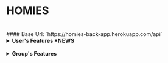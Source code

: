 # HOMIES

<br>
#### Base Url: `https://homies-back-app.herokuapp.com/api`

<br>

<details> 
<summary><strong>User's Features *NEWS</strong></summary> 

<br>

<details>
<summary>Register</summary>

REST access:
```java
@PostMapping
```

EndPoint:
```
/register
```

Header:
```java
null
```

Body Requireds:
```json
{
    "login": "nickName",
    "password": "12345678",
    "email": "mymail@domain.com",
    "langKey": "es"
}
```

Body complete:
```json
{
    "login": "nickName",
    "password": "12345678",
    "email": "mymail@domain.com",
    "langKey": "es",
    "firstName":"myName",
    "lastName":"myLastName"
}
```

Info fields:
```
login => username (Required, minLen = 4, maxLen = 50)
password => password (Required, minLen = 8, maxLen = 100)
email => email (Required, minLen = 8, maxLen = 100)
fistName => name of user (maxLen = 50)
lastName => last name of user (maxLen = 50)
langKey => laguagge of user (minLen = 2, maxLen = 10)
```

Return OK:
```java
HttpStatus.created() "201"
```

Email to return new user and activate url for this user:
```
Dear user

Your Homies account has been created, please click on the URL below to activate it:

https://homies-1854.herokuapp.com//account/activate?key=N95gRmUHsiUSWVLahqqJ

Regards,
Homies Team.
```

</details>


<details>
<summary>Login *EDITED</summary>

NEW
```text
*The user id is now returned together with the token.
```

REST access:
```java
@PostMapping
```

EndPoint:
```
/authenticate
```

Header:
```java
null
```

Info fields:
```html
username => username (Required, minLen = 4, maxLen = 100)
password => password (Required, minLen = 8, maxLen = 100)
id_token => token for user authenticate on all request
id       => id of user
```

Body Requireds:
```json
{
    "username": "nickName",
    "password": "12345678"
}
```

Return OK:
```java
HttpStatus.OK() "200"
```
```json
{
    "id_token": "eyJhbGciOiJIUzUxMiJ9.eyJzdWIiOiJlc3RoZXIxMyIsImF1dGgiOiJST0xFX1VTRVIiLCJleHAiOjE2NDg5NjY0NDN9.83t23mWPs0J2acZL88TxQCKd3uu-Tooi1T9_1-zCpE0FQ-mANWLVQBMovz1w5kotfvMFIO61zjHEA9rsaZFI6A",
    "id": 4
}
```

Return ERROR:
```java
HttpStatus.Unauthorized() "401"
HttpStatus.Bad_Request() "405"
```

</details>

<details>
<summary>Change Password</summary>

REST access:
```java
@PostMapping
```

EndPoint:
```
/account/change-password
```

Header:
```java
null
```

Body Requireds:
```json
{
    "currentPassword": "actualPass",
    "newPassword": "newPassword"
}
```

Info fields:
```html
currentPassword => currentPassword (Required, minLen = 8, maxLen = 50)
newPassword => newPassword (Required, minLen = 8, maxLen = 100)
```

Info EndPoint:
```html
This request requires authentication
need Authentication: "Bearer " + token
```

Return OK:
```html
200
```

Return Bad Request:
```html
400 title: Incorrect password
```

</details>

<details>
<summary>Reset password</summary>

REST access:
```java
@PostMapping
```

EndPoint:
```
/account/reset-password/init
```

Header:
```java
null
```

Body Requireds:
```JSON
{
    "email": "email@domain.com"    
}    
```

Info fields:
```html
text: Encapsulated in JSON format
```

Return OK:
```html
200
```
```JSON
{
    "ACCEPTED"
}
```

Return Bad Request:
```html
400 title: Password reset requested for non existing mail!
```

</details>

<details>
<summary>Aply Reset password</summary>

REST access:
```java
@PostMapping
```

EndPoint:
```
/account/reset-password/finish
```

Header:
```java
null
```

Body Requireds:
```JSON
{
    "key": "Rkbx5WPUs5W1JaPY7BcA",
    "newPassword": "0987654321"
}
```

Info fields:
```html
key => key retrieved in the endPoint /account/reset-password/init
newPassword => newPassword (Required, minLen = 8, maxLen = 100)
```

Return OK:
```html
200
```

Return Bad Request:
```html
400 title: Incorrect password
```

</details>

<details>
<summary>View userData *EDITED</summary>

NEW
```text
*The groups to which the user belongs can now be retrieved.
```

REST access:
```java
@GetMapping
```

EndPoint:
```
/user-data
```

Header:
```java
null
```

Body Requireds:
```URL
/user-data/1 
```

Info fields:
```text
~/user-data/1 => example for displaying user 1 from the /user-data endpoint
- Here you can see information about which user this information is linked to, and which groups it belongs to with their corresponding objects.
```

Return OK:
```html
200
```
```JSON
{
    "id": 1,
    "photo": null,
    "photoContentType": null,
    "phone": null,
    "premium": false,
    "birthDate": null,
    "addDate": null,
    "user": {
        "id": 1,
        "login": "admin",
        "firstName": "Administrator",
        "lastName": "Administrator",
        "email": "homies_app@outlook.com",
        "activated": true,
        "langKey": "en",
        "imageUrl": "",
        "resetDate": null
    },
    "adminGroups": null,
    "taskAsigneds": [],
    "productCreateds": null,
    "groups": [
        {
            "id": 1,
            "groupKey": "jW63X27cAMnELzdNY1gr",
            "groupName": "grupoPrueba1",
            "groupRelationName": "esto es un grupo de prueba",
            "addGroupDate": "2022-04-01",
            "userAdmin": {
                "id": 1,
                "photo": null,
                "photoContentType": null,
                "phone": null,
                "premium": false,
                "birthDate": null,
                "addDate": null
            },
            "taskList": {
                "id": 1,
                "nameList": "TKLgrupoPrueba1"
            },
            "spendingList": {
                "id": 1,
                "total": 0.0,
                "nameSpendList": "SPL_grupoPrueba1"
            },
            "shoppingList": {
                "id": 1,
                "total": 0.0,
                "nameShopList": "SHLgrupoPrueba1"
            },
            "settingsList": {
                "id": 1,
                "settingOne": false,
                "settingTwo": false,
                "settingThree": false,
                "settingFour": false,
                "settingFive": false,
                "settingSix": false,
                "settingSeven": false
            },
            "userData": [
                {
                    "id": 1,
                    "photo": null,
                    "photoContentType": null,
                    "phone": null,
                    "premium": false,
                    "birthDate": null,
                    "addDate": null
                }
        }
    ]
}
```

Return Bad Request:
```html
404 title: NOT_FOUND
```

</details>

<details>
<summary>Delete User *NEW</summary>

REST access:
```java
@DeleteMapping
```

EndPoint:
```
/api/user-data/x
```

Header:
```java
null
```

Info fields:
```html
x  => x is the id of the user to delete
```

Body Requireds:
```java
null
```

Return OK:
```java
HttpStatus.No Content() "204"
```

Return ERROR:
```java
HttpStatus.Unauthorized() "401"
HttpStatus.Bad_Request() "405"
```
</details>

</details>

<br>

<details>
<summary><strong>Group's Features</strong></summary>

<br>

<details>
<summary>Create new Group *NEW & ERROR</summary>

ERROR
```text
Please, Do not use.
```

NEW
```text
Now all the lists of the group and the users that are part of it are returned (Only user who created the group).
```

REST access:
```java
@PostMapping
```

EndPoint:
```
/groups
```

Header:
```java
null
```

Body Requireds:
```json
{
    "user": 1,
    "groupName": "grupoPrueba1",
    "groupRelation": "esto es un grupo de prueba"
}
```

Info fields:
```Text
Request:
user => userData.id (Require, Int) only need id of user login in app or web *For now only userData 1 can be used
groupName => name of group (Require, unique, lenMin = 3, lenMax = 50, text)
groupRelation => reason why the group exist (Require, unique, lenMin = 3, lenMax = 100, text)

Response:
id => id's group (Autoasigned)
groupKey => key/password group (Autoasigned)
groupName => name of group
groupRelation => reason why the group exist
userData => extension of "user" for save extra data of users
userAdmin => user who created the group
taskList => group's task list (Autoasigned)
```

Return OK:
```java
HttpStatus.created() "201"
```
Body response:
```json
{
    "id": 1,
    "groupKey": "Tunisian payment",
    "groupName": "South",
    "groupRelationName": "explicit white",
    "addGroupDate": "2022-03-07",
    "userAdmin": null,
    "taskList": {
        "id": 1,
        "nameList": "New"
    },
    "spendingList": {
        "id": 1,
        "total": 34472.0,
        "nameSpendList": "background"
    },
    "shoppingList": {
        "id": 1,
        "total": 90762.0,
        "nameShopList": "Towels Designer Jord"
    },
    "settingsList": {
        "id": 1,
        "settingOne": true,
        "settingTwo": false,
        "settingThree": false,
        "settingFour": false,
        "settingFive": true,
        "settingSix": false,
        "settingSeven": true
    },
    "userData": [
        {
            "id": 2,
            "photo": "iVBORw0KGgoAAAANSUhEUgAAAMAAAADACAMAAABlApw1AAAC/VBMVEUAAA...",
            "photoContentType": "image/png",
            "phone": "1-555-408-2298 x3208",
            "premium": false,
            "birthDate": "2022-01-21",
            "addDate": "2022-01-21"
        }
    ]
}
```

Return Bad Request:
```java
HttpStatus.created() "400" //*por definir
```
</details>

<details>
<summary>Get all Groups *EDITED</summary>

NEW
```text
Now all the lists of the group and the users that are part of it are returned.
```

REST access:
```java
@GetMapping
```

EndPoint:
```
/groups
```

Header:
```java
null
```

Body Requireds:
```java
null
```

Info fields:
```text
Response:
id => id's group (Autoasigned)
groupKey => key/password group (Autoasigned)
groupName => name of group
groupRelation => reason why the group exist
userData => extension of "user" for save extra data of users
userAdmin => user who created the group
taskList => group's task list (Autoasigned)
```

Return OK:
```java
HttpStatus.ok() "200"
```
Body response:
```json
[
    {
        "id": 1,
        "groupKey": "Tunisian payment",
        "groupName": "South",
        "groupRelationName": "explicit white",
        "addGroupDate": "2022-03-07",
        "userAdmin": null,
        "taskList": {
            "id": 1,
            "nameList": "New"
        },
        "spendingList": {
            "id": 1,
            "total": 34472.0,
            "nameSpendList": "background"
        },
        "shoppingList": {
            "id": 1,
            "total": 90762.0,
            "nameShopList": "Towels Designer Jord"
        },
        "settingsList": {
            "id": 1,
            "settingOne": true,
            "settingTwo": false,
            "settingThree": false,
            "settingFour": false,
            "settingFive": true,
            "settingSix": false,
            "settingSeven": true
        },
        "userData": [
            {
                "id": 2,
                "photo": "iVBORw0KGgoAAAANSUhEUgAAAMAAAADACAMAAABlApw1AAAC/VBMVEUAAADLqqNLVm...",
                "photoContentType": "image/png",
                "phone": "1-555-408-2298 x3208",
                "premium": false,
                "birthDate": "2022-01-21",
                "addDate": "2022-01-21"
            }
        ]
    },
    {
        "id": 2,
        "groupKey": "info-mediaries matrix disintermediate",
        "groupName": "Savings Chair",
        "groupRelationName": "transmit",
        "addGroupDate": "2022-03-08",
        "userAdmin": null,
        "taskList": {
            "id": 2,
            "nameList": "analyzing"
        },
        "spendingList": {
            "id": 2,
            "total": 83853.0,
            "nameSpendList": "efficient XSS Soap"
        },
        "shoppingList": {
            "id": 2,
            "total": 53135.0,
            "nameShopList": "bypassing connect Mo"
        },
        "settingsList": {
            "id": 2,
            "settingOne": true,
            "settingTwo": false,
            "settingThree": false,
            "settingFour": true,
            "settingFive": true,
            "settingSix": true,
            "settingSeven": false
        },
        "userData": [
            {
                "id": 2,
                "photo": "iVBORw0KGgoAAAANSUhEUgAAAMAAAADACAMAAABlApw1AAAC/VBMVEUAAADLqqNLVmy...",
                "photoContentType": "image/png",
                "phone": "1-555-408-2298 x3208",
                "premium": false,
                "birthDate": "2022-01-21",
                "addDate": "2022-01-21"
            }
        ]
    },
    {
        "id": 3,
        "groupKey": "Tasty client-driven Robust",
        "groupName": "Boliviano high-level moratorium",
        "groupRelationName": "orchid Car",
        "addGroupDate": "2022-03-08",
        "userAdmin": null,
        "taskList": {
            "id": 3,
            "nameList": "Berkshire Developer"
        } ...
```

Return Bad Request:
```java
HttpStatus.created() "400" //*por definir
```
</details>

</details>
